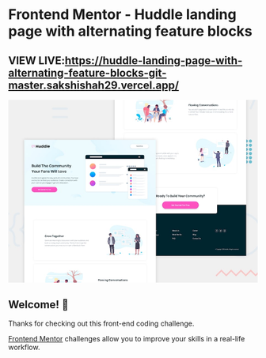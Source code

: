 # Frontend Mentor - Huddle landing page with alternating feature blocks
## VIEW LIVE:https://huddle-landing-page-with-alternating-feature-blocks-git-master.sakshishah29.vercel.app/


![Design preview for the Huddle landing page with alternating feature blocks coding challenge](./design/desktop-preview.jpg)

## Welcome! 👋

Thanks for checking out this front-end coding challenge.

[Frontend Mentor](https://www.frontendmentor.io) challenges allow you to improve your skills in a real-life workflow.

